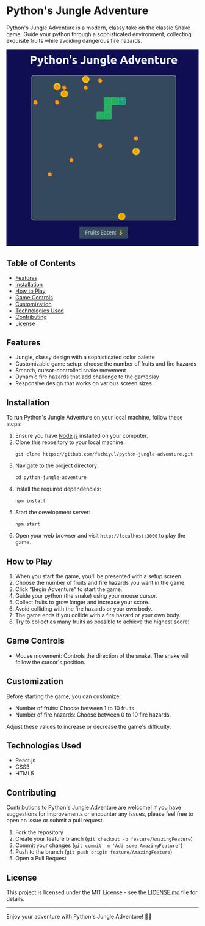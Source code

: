 # Python's Jungle Adventure

Python's Jungle Adventure is a modern, classy take on the classic Snake game. Guide your python through a sophisticated environment, collecting exquisite fruits while avoiding dangerous fire hazards.

![Screenshot](./assets/Screenshot.png)

## Table of Contents

- [Features](#features)
- [Installation](#installation)
- [How to Play](#how-to-play)
- [Game Controls](#game-controls)
- [Customization](#customization)
- [Technologies Used](#technologies-used)
- [Contributing](#contributing)
- [License](#license)

## Features

- Jungle, classy design with a sophisticated color palette
- Customizable game setup: choose the number of fruits and fire hazards
- Smooth, cursor-controlled snake movement
- Dynamic fire hazards that add challenge to the gameplay
- Responsive design that works on various screen sizes

## Installation

To run Python's Jungle Adventure on your local machine, follow these steps:

1. Ensure you have [Node.js](https://nodejs.org/) installed on your computer.
2. Clone this repository to your local machine:
   ```
   git clone https://github.com/fathiyul/python-jungle-adventure.git
   ```
3. Navigate to the project directory:
   ```
   cd python-jungle-adventure
   ```
4. Install the required dependencies:
   ```
   npm install
   ```
5. Start the development server:
   ```
   npm start
   ```
6. Open your web browser and visit `http://localhost:3000` to play the game.

## How to Play

1. When you start the game, you'll be presented with a setup screen.
2. Choose the number of fruits and fire hazards you want in the game.
3. Click "Begin Adventure" to start the game.
4. Guide your python (the snake) using your mouse cursor.
5. Collect fruits to grow longer and increase your score.
6. Avoid colliding with the fire hazards or your own body.
7. The game ends if you collide with a fire hazard or your own body.
8. Try to collect as many fruits as possible to achieve the highest score!

## Game Controls

- Mouse movement: Controls the direction of the snake. The snake will follow the cursor's position.

## Customization

Before starting the game, you can customize:

- Number of fruits: Choose between 1 to 10 fruits.
- Number of fire hazards: Choose between 0 to 10 fire hazards.

Adjust these values to increase or decrease the game's difficulty.

## Technologies Used

- React.js
- CSS3
- HTML5

## Contributing

Contributions to Python's Jungle Adventure are welcome! If you have suggestions for improvements or encounter any issues, please feel free to open an issue or submit a pull request.

1. Fork the repository
2. Create your feature branch (`git checkout -b feature/AmazingFeature`)
3. Commit your changes (`git commit -m 'Add some AmazingFeature'`)
4. Push to the branch (`git push origin feature/AmazingFeature`)
5. Open a Pull Request

## License

This project is licensed under the MIT License - see the [LICENSE.md](LICENSE.md) file for details.

---

Enjoy your adventure with Python's Jungle Adventure! 🐍✨